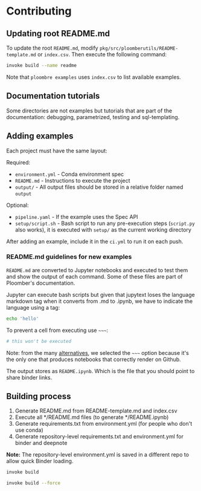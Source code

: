 # Contributing

## Updating root README.md

To update the root `README.md`, modify `pkg/src/ploomberutils/README-template.md` or `index.csv`. Then execute the following command:

```sh
invoke build --name readme
```

Note that `ploombre examples` uses `index.csv` to list available examples.

## Documentation tutorials

Some directories are not examples but tutorials that are part of the documentation: debugging, parametrized, testing and sql-templating.

## Adding examples

Each project must have the same layout:

Required:

* `environment.yml` - Conda environment spec
* `README.md` - Instructions to execute the project
* `output/` - All output files should be stored in a relative folder named `output`

Optional:

* `pipeline.yaml` - If the example uses the Spec API
* `setup/script.sh` - Bash script to run any pre-execution steps (`script.py` also works), it is executed with `setup/` as the current working directory


After adding an example, include it in the `ci.yml` to run it on each push.

### README.md guidelines for new examples

`README.md` are converted to Jupyter notebooks and executed to test them and show the output of each command. Some of these files are part of Ploomber's documentation.

Jupyter can execute bash scripts but given that jupytext loses the language
markdown tag when it converts from .md to .ipynb, we have to indicate the
language using a tag:

```bash tags=["bash"]
echo 'hello'
```

To prevent a cell from executing use `~~~`:

~~~bash
# this won't be executed
~~~

Note: from the many [alternatives](https://jupytext.readthedocs.io/en/latest/formats.html#jupytext-markdown),
we selected the `~~~` option because it's the only one that produces notebooks that correctly render on Github.

The output stores as `README.ipynb`. Which is the file that you should
point to share binder links.

## Building process

1. Generate README.md from README-template.md and index.csv
2. Execute all */README.md files (to generate */README.ipynb)
3. Generate requirements.txt from environment.yml (for people who don't use conda)
4. Generate repository-level requirements.txt and environment.yml for binder and deepnote

**Note:** The repository-level environment.yml is saved in a different repo to allow
quick Binder loading.

```sh
invoke build
```

```sh
invoke build --force
```
